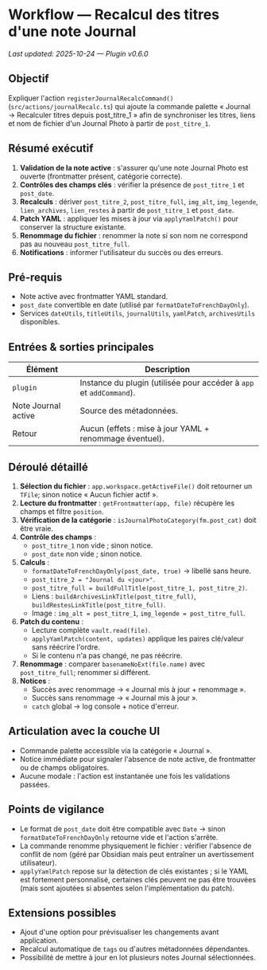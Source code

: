 # Workflow — Recalcul des titres d'une note Journal
_Last updated: 2025-10-24 — Plugin v0.6.0_

## Objectif
Expliquer l'action `registerJournalRecalcCommand()` (`src/actions/journalRecalc.ts`) qui ajoute la commande palette « Journal → Recalculer titres depuis post_titre_1 » afin de synchroniser les titres, liens et nom de fichier d'un Journal Photo à partir de `post_titre_1`.

## Résumé exécutif
1. **Validation de la note active** : s'assurer qu'une note Journal Photo est ouverte (frontmatter présent, catégorie correcte).
2. **Contrôles des champs clés** : vérifier la présence de `post_titre_1` et `post_date`.
3. **Recalculs** : dériver `post_titre_2`, `post_titre_full`, `img_alt`, `img_legende`, `lien_archives`, `lien_restes` à partir de `post_titre_1` et `post_date`.
4. **Patch YAML** : appliquer les mises à jour via `applyYamlPatch()` pour conserver la structure existante.
5. **Renommage du fichier** : renommer la note si son nom ne correspond pas au nouveau `post_titre_full`.
6. **Notifications** : informer l'utilisateur du succès ou des erreurs.

## Pré-requis
- Note active avec frontmatter YAML standard.
- `post_date` convertible en date (utilisé par `formatDateToFrenchDayOnly`).
- Services `dateUtils`, `titleUtils`, `journalUtils`, `yamlPatch`, `archivesUtils` disponibles.

## Entrées & sorties principales
| Élément | Description |
| --- | --- |
| `plugin` | Instance du plugin (utilisée pour accéder à `app` et `addCommand`). |
| Note Journal active | Source des métadonnées. |
| Retour | Aucun (effets : mise à jour YAML + renommage éventuel). |

## Déroulé détaillé
1. **Sélection du fichier** : `app.workspace.getActiveFile()` doit retourner un `TFile`; sinon notice « Aucun fichier actif ».
2. **Lecture du frontmatter** : `getFrontmatter(app, file)` récupère les champs et filtre `position`.
3. **Vérification de la catégorie** : `isJournalPhotoCategory(fm.post_cat)` doit être vraie.
4. **Contrôle des champs** :
   - `post_titre_1` non vide ; sinon notice.
   - `post_date` non vide ; sinon notice.
5. **Calculs** :
   - `formatDateToFrenchDayOnly(post_date, true)` → libellé sans heure.
   - `post_titre_2 = "Journal du <jour>"`.
   - `post_titre_full = buildFullTitle(post_titre_1, post_titre_2)`.
   - Liens : `buildArchivesLinkTitle(post_titre_full)`, `buildRestesLinkTitle(post_titre_full)`.
   - Image : `img_alt = post_titre_1`, `img_legende = post_titre_full`.
6. **Patch du contenu** :
   - Lecture complète `vault.read(file)`.
   - `applyYamlPatch(content, updates)` applique les paires clé/valeur sans réécrire l'ordre.
   - Si le contenu n'a pas changé, ne pas réécrire.
7. **Renommage** : comparer `basenameNoExt(file.name)` avec `post_titre_full`; renommer si différent.
8. **Notices** :
   - Succès avec renommage → « Journal mis à jour + renommage ».
   - Succès sans renommage → « Journal mis à jour ».
   - `catch` global → log console + notice d'erreur.

## Articulation avec la couche UI
- Commande palette accessible via la catégorie « Journal ».
- Notice immédiate pour signaler l'absence de note active, de frontmatter ou de champs obligatoires.
- Aucune modale : l'action est instantanée une fois les validations passées.

## Points de vigilance
- Le format de `post_date` doit être compatible avec `Date` → sinon `formatDateToFrenchDayOnly` retourne vide et l'action s'arrête.
- La commande renomme physiquement le fichier : vérifier l'absence de conflit de nom (géré par Obsidian mais peut entraîner un avertissement utilisateur).
- `applyYamlPatch` repose sur la détection de clés existantes ; si le YAML est fortement personnalisé, certaines clés peuvent ne pas être trouvées (mais sont ajoutées si absentes selon l'implémentation du patch).

## Extensions possibles
- Ajout d'une option pour prévisualiser les changements avant application.
- Recalcul automatique de `tags` ou d'autres métadonnées dépendantes.
- Possibilité de mettre à jour en lot plusieurs notes Journal sélectionnées.
